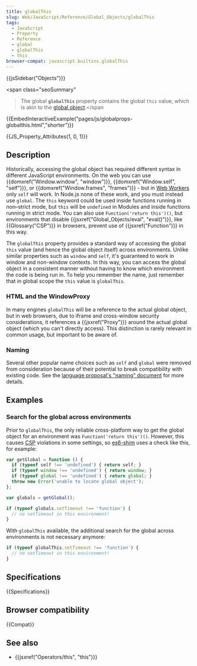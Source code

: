 ```yaml
---
title: globalThis
slug: Web/JavaScript/Reference/Global_Objects/globalThis
tags:
  - JavaScript
  - Property
  - Reference
  - global
  - globalThis
  - this
browser-compat: javascript.builtins.globalThis
---
```

{{jsSidebar("Objects")}}

<span class="seoSummary"

> The global <code><strong>globalThis</strong></code> property contains the
> global <code>this</code> value, which is akin to the
> <a href="/en-US/docs/Glossary/Global_object">global object</a>.</span

{{EmbedInteractiveExample("pages/js/globalprops-globalthis.html","shorter")}}

{{JS_Property_Attributes(1, 0, 1)}}

## Description

Historically, accessing the global object has required different syntax in
different JavaScript environments. On the web you can use
{{domxref("Window.window", "window")}},
{{domxref("Window.self", "self")}}, or
{{domxref("Window.frames", "frames")}} - but in
[Web Workers](/en-US/docs/Web/API/Worker) only `self` will work. In Node.js none
of these work, and you must instead use `global`. The `this` keyword could be
used inside functions running in non–strict mode, but `this` will be `undefined`
in Modules and inside functions running in strict mode. You can also use
`Function('return this')()`, but environments that disable
{{jsxref("Global_Objects/eval", "eval()")}}, like
{{Glossary("CSP")}} in browsers, prevent use of
{{jsxref("Function")}} in this way.

The `globalThis` property provides a standard way of accessing the global `this`
value (and hence the global object itself) across environments. Unlike similar
properties such as `window` and `self`, it's guaranteed to work in window and
non-window contexts. In this way, you can access the global object in a
consistent manner without having to know which environment the code is being run
in. To help you remember the name, just remember that in global scope the `this`
value is `globalThis`.

### HTML and the WindowProxy

In many engines `globalThis` will be a reference to the actual global object,
but in web browsers, due to iframe and cross-window security considerations, it
references a {{jsxref("Proxy")}} around the actual global object (which you
can't directly access). This distinction is rarely relevant in common usage, but
important to be aware of.

### Naming

Several other popular name choices such as `self` and `global` were removed from
consideration because of their potential to break compatibility with existing
code. See the
[language proposal's "naming" document](https://github.com/tc39/proposal-global/blob/master/NAMING.md)
for more details.

## Examples

### Search for the global across environments

Prior to `globalThis`, the only reliable cross-platform way to get the global
object for an environment was `Function('return this')()`. However, this causes
[CSP](/en-US/docs/Web/HTTP/CSP) violations in some settings, so
[es6-shim](https://github.com/paulmillr/es6-shim) uses a check like this, for
example:

```js
var getGlobal = function () {
  if (typeof self !== 'undefined') { return self; }
  if (typeof window !== 'undefined') { return window; }
  if (typeof global !== 'undefined') { return global; }
  throw new Error('unable to locate global object');
};

var globals = getGlobal();

if (typeof globals.setTimeout !== 'function') {
  // no setTimeout in this environment!
}
```

With `globalThis` available, the additional search for the global across
environments is not necessary anymore:

```js
if (typeof globalThis.setTimeout !== 'function') {
  // no setTimeout in this environment!
}
```

## Specifications

{{Specifications}}

## Browser compatibility

{{Compat}}

## See also

- {{jsxref("Operators/this", "this")}}
